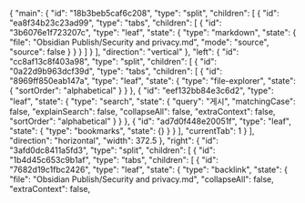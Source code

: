 {
  "main": {
    "id": "18b3beb5caf6c208",
    "type": "split",
    "children": [
      {
        "id": "ea8f34b23c23ad99",
        "type": "tabs",
        "children": [
          {
            "id": "3b6076e1f723207c",
            "type": "leaf",
            "state": {
              "type": "markdown",
              "state": {
                "file": "Obsidian Publish/Security and privacy.md",
                "mode": "source",
                "source": false
              }
            }
          }
        ]
      }
    ],
    "direction": "vertical"
  },
  "left": {
    "id": "cc8af13c8f403a98",
    "type": "split",
    "children": [
      {
        "id": "0a22d9b963dcf39d",
        "type": "tabs",
        "children": [
          {
            "id": "8969ff850eab147a",
            "type": "leaf",
            "state": {
              "type": "file-explorer",
              "state": {
                "sortOrder": "alphabetical"
              }
            }
          },
          {
            "id": "eef132bb84e3c6d2",
            "type": "leaf",
            "state": {
              "type": "search",
              "state": {
                "query": "게시",
                "matchingCase": false,
                "explainSearch": false,
                "collapseAll": false,
                "extraContext": false,
                "sortOrder": "alphabetical"
              }
            }
          },
          {
            "id": "ad7d0f448e20051f",
            "type": "leaf",
            "state": {
              "type": "bookmarks",
              "state": {}
            }
          }
        ],
        "currentTab": 1
      }
    ],
    "direction": "horizontal",
    "width": 372.5
  },
  "right": {
    "id": "3afd0dc8411a5fd3",
    "type": "split",
    "children": [
      {
        "id": "1b4d45c653c9b1af",
        "type": "tabs",
        "children": [
          {
            "id": "7682d19c1fbc2426",
            "type": "leaf",
            "state": {
              "type": "backlink",
              "state": {
                "file": "Obsidian Publish/Security and privacy.md",
                "collapseAll": false,
                "extraContext": false,
        